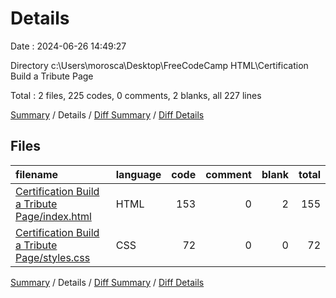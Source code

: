 # Details

Date : 2024-06-26 14:49:27

Directory c:\\Users\\morosca\\Desktop\\FreeCodeCamp HTML\\Certification Build a Tribute Page

Total : 2 files,  225 codes, 0 comments, 2 blanks, all 227 lines

[Summary](results.md) / Details / [Diff Summary](diff.md) / [Diff Details](diff-details.md)

## Files
| filename | language | code | comment | blank | total |
| :--- | :--- | ---: | ---: | ---: | ---: |
| [Certification Build a Tribute Page/index.html](/Certification%20Build%20a%20Tribute%20Page/index.html) | HTML | 153 | 0 | 2 | 155 |
| [Certification Build a Tribute Page/styles.css](/Certification%20Build%20a%20Tribute%20Page/styles.css) | CSS | 72 | 0 | 0 | 72 |

[Summary](results.md) / Details / [Diff Summary](diff.md) / [Diff Details](diff-details.md)